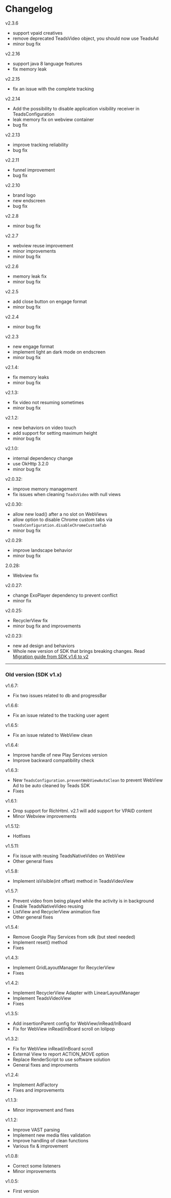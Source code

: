# Changelog

v2.3.6
- support vpaid creatives
- remove deprecated TeadsVideo object, you should now use TeadsAd 
- minor bug fix

v2.2.16
- support java 8 language features
- fix memory leak


v2.2.15
- fix an issue with the complete tracking

v2.2.14
- Add the possibility to disable application visibility receiver in
  TeadsConfiguration
- leak memory fix on webview container
- bug fix

v2.2.13
- improve tracking reliability
- bug fix

v2.2.11
- funnel improvement
- bug fix

v2.2.10
- brand logo
- new endscreen
- bug fix

v2.2.8
- minor bug fix

v2.2.7
- webview reuse improvement
- minor improvements
- minor bug fix

v2.2.6
- memory leak fix
- minor bug fix

v2.2.5
- add close button on engage format
- minor bug fix 

v2.2.4
- minor bug fix 

v2.2.3
- new engage format
- implement light an dark mode on endscreen
- minor bug fix 

v2.1.4:
- fix memory leaks
- minor bug fix 

v2.1.3:
- fix video not resuming sometimes
- minor bug fix

v2.1.2:
- new behaviors on video touch
- add support for setting maximum height
- minor bug fix

v2.1.0:
- internal dependency change
- use OkHttp 3.2.0
- minor bug fix

v2.0.32:
- improve memory management
- fix issues when cleaning `TeadsVideo` with null views

v2.0.30:
- allow new load() after a no slot on WebViews
- allow option to disable Chrome custom tabs via `teadsConfiguration.disableChromeCustomTab`
- minor bug fix

v2.0.29:
- improve landscape behavior
- minor bug fix

2.0.28:
- Webview fix

v2.0.27:
- change ExoPlayer dependency to prevent conflict
- minor fix

v2.0.25:
- RecyclerView fix 
- minor bug fix and improvements

v2.0.23:
- new ad design and behaviors
- Whole new version of SDK that brings breaking changes. Read [Migration guide from SDK v1.6 to v2](http://mobile.teads.tv/sdk/documentation/android/migration-guide-from-v1-6-x)

----------
### Old version (SDK v1.x)

v1.6.7:
- Fix two issues related to db and progressBar

v1.6.6:
- Fix an issue related to the tracking user agent 

v1.6.5:
- Fix an issue related to WebView clean

v1.6.4:
- Improve handle of new Play Services version
- Improve backward compatibility check

v1.6.3:
- New `TeadsConfiguration.preventWebViewAutoClean` to prevent WebView Ad to be auto cleaned by Teads SDK
- Fixes

v1.6.1:
- Drop support for RichHtml. v2.1 will add support for VPAID content
- Minor Webview improvements

v1.5.12:
- Hotfixes 

v1.5.11:
- Fix issue with reusing TeadsNativeVideo on WebView
- Other general fixes

v1.5.8:
- Implement isVisible(int offset) method in TeadsVideoView

v1.5.7:
- Prevent video from being played while the activity is in background
- Enable TeadsNativeVideo reusing
- ListView and RecyclerView animation fixe
- Other general fixes

v1.5.4:
- Remove Google Play Services from sdk (but steel needed)
- Implement reset() method
- Fixes

v1.4.3:
- Implement GridLayoutManager for RecyclerView
- Fixes

v1.4.2:
- Implement RecyclerView Adapter with LinearLayoutManager
- Implement TeadsVideoView
- Fixes

v1.3.5:
- Add insertionParent config for WebView/inRead/InBoard
- Fix for WebView inRead/inBoard scroll on lolipop

v1.3.2:
- Fix for WebView inRead/inBoard scroll
- External View to report ACTION_MOVE option
- Replace RenderScript to use software solution
- General fixes and improvments

v1.2.4:
- Implement AdFactory
- Fixes and improvements

v1.1.3:
- Minor improvement and fixes

v1.1.2:
- Improve VAST parsing
- Implement new media files validation
- Improve handling of clean functions
- Various fix & improvement

v1.0.8:
- Correct some listeners
- Minor improvements

v1.0.5:
- First version
